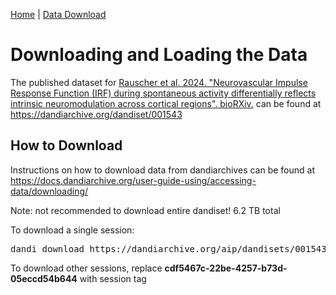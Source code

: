 [Home](../README.md) | [Data Download](Data.md)

# Downloading and Loading the Data

The published dataset for 
[Rauscher et al. 2024. "Neurovascular Impulse Response Function (IRF) during spontaneous activity differentially reflects intrinsic neuromodulation across cortical regions". bioRXiv.](https://www.biorxiv.org/content/10.1101/2024.09.14.612514v1.full)
can be found at https://dandiarchive.org/dandiset/001543

## How to Download

Instructions on how to download data from dandiarchives can be found at
https://docs.dandiarchive.org/user-guide-using/accessing-data/downloading/

Note: not recommended to download entire dandiset! 6.2 TB total

To download a single session:
<pre>
dandi download https://dandiarchive.org/aip/dandisets/001543/versions/draft/assets/cdf5467c-22be-4257-b73d-05eccd54b644/
</pre>

To download other sessions, replace **cdf5467c-22be-4257-b73d-05eccd54b644** with session tag
